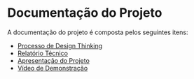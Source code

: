 # Documentação do Projeto

A documentação do projeto é composta pelos seguintes itens: 

 - [Processo de Design Thinking](concepcao/Mobilidade%20Urbana%20-%20BUZZ%C3%83O%20Design%20Thinking.pdf)
 - [Relatório Técnico](https://github.com/ICEI-PUC-Minas-PPLES-TI/plf-es-2022-2-ti1-7924100-mobilidade-urbana/blob/master/docs/relatorio/Relatorio%20Tecnico.md)
 - [Apresentação do Projeto](https://github.com/ICEI-PUC-Minas-PPLES-TI/plf-es-2022-2-ti1-7924100-mobilidade-urbana/blob/master/docs/apresentacao/Apresenta%C3%A7%C3%A3o%20-%20Sprint%204.pptx)
 - [Vídeo de Demonstração](https://github.com/ICEI-PUC-Minas-PPLES-TI/plf-es-2022-2-ti1-7924100-mobilidade-urbana/blob/master/docs/video/Video_apresentacao.mp4) 

